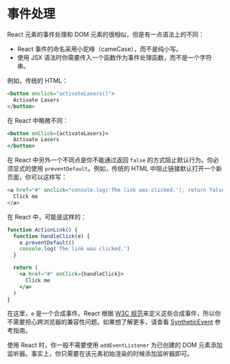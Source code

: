 # 事件处理

React 元素的事件处理和 DOM 元素的很相似，但是有一点语法上的不同：

* React 事件的命名采用小驼峰（cameCase），而不是纯小写。
* 使用 JSX 语法时你需要传入一个函数作为事件处理函数，而不是一个字符串。

例如，传统的 HTML：

```html
<button onclick="activateLasers()">
  Activate Lasers
</button>
```

在 React 中略微不同：

```jsx
<button onClick={activateLasers}>
  Activate Lasers
</button>
```

在 React 中另外一个不同点是你不能通过返回 `false` 的方式阻止默认行为。你必须显式的使用 `preventDefault`。例如，传统的 HTML 中阻止链接默认打开一个新页面，你可以这样写：

```html
<a href="#" onclick="console.log('The link was clicked.'); return false">
  Click me
</a>
```

在 React 中，可能是这样的：

```jsx
function ActionLink() {
  function handleClick(e) {
    e.preventDefault()
    console.log('The link was clicked.')
  }

  return (
    <a href="#" onClick={handleClick}>
      Click me
    </a>
  )
}
```

在这里，`e` 是一个合成事件。React 根据 [W3C 规范](https://www.w3.org/TR/DOM-Level-3-Events/)来定义这些合成事件，所以你不需要担心跨浏览器的兼容性问题。如果想了解更多，请查看 [SyntheticEvent](https://react.docschina.org/docs/events.html) 参考指南。

使用 React 时，你一般不需要使用 `addEventListener` 为已创建的 DOM 元素添加监听器。事实上，你只需要在该元素初始渲染的时候添加监听器即可。